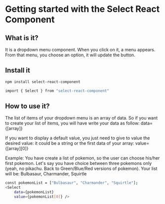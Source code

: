 # Getting started with the Select React Component

## What is it?

It is a dropdown menu component. When you click on it, a menu appears. From that menu, you choose an option, it will update the button.

## Install it

```bash
npm install select-react-component
```

```bash
import { Select } from "select-react-component"
```

## How to use it?

The list of items of your dropdown menu is an array of data. So if you want to create your list of items, you will have write your data as follow:
data={[array]}

If you want to display a default value, you just need to give to value the desired value: it could be a string or the first data of your array:
value={[array][0]}

Example:
You have create a list of pokemon, so the user can choose his/her first pokemon.
Let's say you have choice between three pokemons only (yeah, no pikachu. Back to Green/Blue/Red versions of pokemon).
Your list will be: Bulbasaur, Charmander, Squirtle

```bash
const pokemonList = ["Bulbasaur", "Charmander", "Squirtle"];
<Select 
    data={pokemonList}
    value={pokemonList[0]} />
```